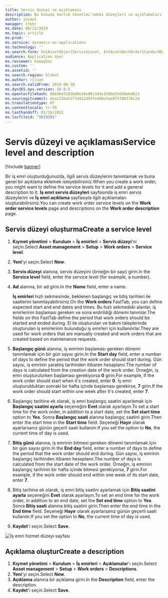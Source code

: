 ```yaml
---
title: Servis düzeyi ve açıklaması
description: Bu konuda Varlık Yönetimi'ndeki düzeyleri ve açıklamaları açıklanmaktadır.
author: josaw1
manager: tfehr
ms.date: 08/13/2019
ms.topic: article
ms.prod: ''
ms.service: dynamics-ax-applications
ms.technology: ''
ms.search.form: EntAssetObjectServiceLevel, EntAssetWorkOrderStandardDescription, EntAssetWorkOrderServiceLevel, EntAssetServiceLevelLookup
audience: Application User
ms.reviewer: kamaybac
ms.custom: ''
ms.assetid: ''
ms.search.region: Global
ms.author: riluan
ms.search.validFrom: 2019-08-30
ms.dyn365.ops.version: 10.0.5
ms.openlocfilehash: 8bb56e5103bd9e18e88c164cd308e55d48e64823
ms.sourcegitcommit: deac22ba5377a912d93fe408c5ae875706378c2d
ms.translationtype: HT
ms.contentlocale: tr-TR
ms.lasthandoff: 01/16/2021
ms.locfileid: "5019391"
---
```

# <a name="service-level-and-description"></a><span data-ttu-id="a629a-103">Servis düzeyi ve açıklaması</span><span class="sxs-lookup"><span data-stu-id="a629a-103">Service level and description</span></span>

[!include [banner](../../includes/banner.md)]

 

<span data-ttu-id="a629a-104">Bir iş emri oluşturduğunuzda, ilgili servis düzeylerini tanımlamak ve buna genel bir açıklama eklemek isteyebilirsiniz.</span><span class="sxs-lookup"><span data-stu-id="a629a-104">When you create a work order, you might want to define the service levels for it and add a general description to it.</span></span> <span data-ttu-id="a629a-105">**İş emri servis düzeyleri** sayfasında iş emri servis düzeylerini ve **İş emri açıklama** sayfasıyla ilgili açıklamaları oluşturabilirsiniz.</span><span class="sxs-lookup"><span data-stu-id="a629a-105">You can create work order service levels on the **Work order service levels** page and descriptions on the **Work order description** page.</span></span>

## <a name="create-a-service-level"></a><span data-ttu-id="a629a-106">Servis düzeyi oluşturma</span><span class="sxs-lookup"><span data-stu-id="a629a-106">Create a service level</span></span>

1. <span data-ttu-id="a629a-107">**Kıymet yönetimi** \> **Kurulum** \> **İş emirleri** \> **Servis düzeyi**'ni seçin.</span><span class="sxs-lookup"><span data-stu-id="a629a-107">Select **Asset management** \> **Setup** \> **Work orders** \> **Service level**.</span></span>
2. <span data-ttu-id="a629a-108">**Yeni**'yi seçin.</span><span class="sxs-lookup"><span data-stu-id="a629a-108">Select **New**.</span></span>
3. <span data-ttu-id="a629a-109">**Servis düzeyi** alanına, servis düzeyini (örneğin bir sayı) girin.</span><span class="sxs-lookup"><span data-stu-id="a629a-109">In the **Service level** field, enter the service level (for example, a number).</span></span>
4. <span data-ttu-id="a629a-110">**Ad** alanına, bir ad girin.</span><span class="sxs-lookup"><span data-stu-id="a629a-110">In the **Name** field, enter a name.</span></span>

    <span data-ttu-id="a629a-111">**İş emirleri** hızlı sekmesinde, beklenen başlangıç ve bitiş tarihleri ile saatlerini tanımlayabilirsiniz.</span><span class="sxs-lookup"><span data-stu-id="a629a-111">On the **Work orders** FastTab, you can define expected start and end dates and times.</span></span> <span data-ttu-id="a629a-112">Bu hızlı sekmedeki alanlar, iş emirlerinin başlaması gereken ve sona erdirildiği dönemi tanımlar.</span><span class="sxs-lookup"><span data-stu-id="a629a-112">The fields on this FastTab define the period that work orders should be started and ended during.</span></span> <span data-ttu-id="a629a-113">El ile oluşturulan ve bakım taleplerinde oluşturulan iş emirlerinin bulunduğu iş emirleri için kullanılırlar.</span><span class="sxs-lookup"><span data-stu-id="a629a-113">They are used for work orders that are manually created and work orders that are created based on maintenance requests.</span></span> 

5. <span data-ttu-id="a629a-114">**Başlangıç günü** alanına, iş emrinin başlaması gereken dönemi tanımlamak için bir gün sayısı girin.</span><span class="sxs-lookup"><span data-stu-id="a629a-114">In the **Start day** field, enter a number of days to define the period that the work order should start during.</span></span> <span data-ttu-id="a629a-115">Gün sayısı, iş emrinin yaratılış tarihinden itibaren hesaplanır.</span><span class="sxs-lookup"><span data-stu-id="a629a-115">The number of days is calculated from the creation date of the work order.</span></span> <span data-ttu-id="a629a-116">Örneğin, iş emri oluşturulurken başlaması gerekiyorsa **0** girin.</span><span class="sxs-lookup"><span data-stu-id="a629a-116">For example, if the work order should start when it's created, enter **0**.</span></span> <span data-ttu-id="a629a-117">İş emri oluşturulduktan sonraki bir hafta içinde başlaması gerekirse, **7** girin.</span><span class="sxs-lookup"><span data-stu-id="a629a-117">If the work order should start within one week after it's created, enter **7**.</span></span>
6. <span data-ttu-id="a629a-118">Başlangıç tarihine ek olarak, iş emri başlangıç saatini ayarlamak için **Başlangıç saatini ayarla** seçeneğini **Evet** olarak ayarlayın.</span><span class="sxs-lookup"><span data-stu-id="a629a-118">To set a start time for the work order, in addition to a start date, set the **Set start time** option to **Yes**.</span></span> <span data-ttu-id="a629a-119">Sonra **Başlangıç saati** alanına başlangıç saatini girin.</span><span class="sxs-lookup"><span data-stu-id="a629a-119">Then enter the start time in the **Start time** field.</span></span> <span data-ttu-id="a629a-120">Seçeneği **Hayır** olarak ayarlarsanız günün geçerli saati kullanılır.</span><span class="sxs-lookup"><span data-stu-id="a629a-120">If you set the option to **No**, the current time of day is used.</span></span>
7. <span data-ttu-id="a629a-121">**Bitiş günü** alanına, iş emrinin bitmesi gereken dönemi tanımlamak için bir gün sayısı girin.</span><span class="sxs-lookup"><span data-stu-id="a629a-121">In the **End day** field, enter a number of days to define the period that the work order should end during.</span></span> <span data-ttu-id="a629a-122">Gün sayısı, iş emrinin başlangıç tarihinden itibaren hesaplanır.</span><span class="sxs-lookup"><span data-stu-id="a629a-122">The number of days is calculated from the start date of the work order.</span></span> <span data-ttu-id="a629a-123">Örneğin, iş emrinin başlangıç tarihinin bir hafta içinde bitmesi gerekiyorsa, **7** girin.</span><span class="sxs-lookup"><span data-stu-id="a629a-123">For example, if the work order should end within one week of its start date, enter **7**.</span></span>
8. <span data-ttu-id="a629a-124">Bitiş tarihine ek olarak, iş emri bitiş saatini ayarlamak için **Bitiş saatini ayarla** seçeneğini **Evet** olarak ayarlayın.</span><span class="sxs-lookup"><span data-stu-id="a629a-124">To set an end time for the work order, in addition to an end date, set the **Set end time** option to **Yes**.</span></span> <span data-ttu-id="a629a-125">Sonra **Bitiş saati** alanına bitiş saatini girin.</span><span class="sxs-lookup"><span data-stu-id="a629a-125">Then enter the end time in the **End time** field.</span></span> <span data-ttu-id="a629a-126">Seçeneği **Hayır** olarak ayarlarsanız günün geçerli saati kullanılır.</span><span class="sxs-lookup"><span data-stu-id="a629a-126">If you set the option to **No**, the current time of day is used.</span></span>
9. <span data-ttu-id="a629a-127">**Kaydet**'i seçin.</span><span class="sxs-lookup"><span data-stu-id="a629a-127">Select **Save**.</span></span>

![İş emri hizmet düzeyi sayfası](media/19-setup-for-work-orders.png)

## <a name="create-a-description"></a><span data-ttu-id="a629a-129">Açıklama oluştur</span><span class="sxs-lookup"><span data-stu-id="a629a-129">Create a description</span></span>

1. <span data-ttu-id="a629a-130">**Kıymet yönetimi** \> **Kurulum** \> **İş emirleri** \> **Açıklamalar**'ı seçin.</span><span class="sxs-lookup"><span data-stu-id="a629a-130">Select **Asset management** \> **Setup** \> **Work orders** \> **Descriptions**.</span></span>
2. <span data-ttu-id="a629a-131">**Yeni**'yi seçin.</span><span class="sxs-lookup"><span data-stu-id="a629a-131">Select **New**.</span></span>
3. <span data-ttu-id="a629a-132">**Açıklama** alanına bir açıklama girin.</span><span class="sxs-lookup"><span data-stu-id="a629a-132">In the **Description** field, enter the description.</span></span>
4. <span data-ttu-id="a629a-133">**Kaydet**'i seçin.</span><span class="sxs-lookup"><span data-stu-id="a629a-133">Select **Save**.</span></span>
